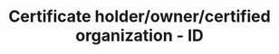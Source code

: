 ---
title: 'Certificate holder/owner/certified organization - ID'
field: 'is.certifiedOrganizationID'
slug: 'certificate-holder-id'
description: 'A number or other consistent code assigned to a certificate holder by a certifying body or scheme'
required: False
policy: 'Free value. Single value only.'
---